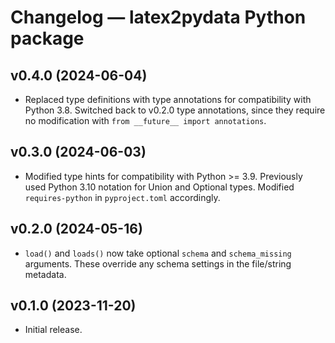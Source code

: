 # Changelog — latex2pydata Python package


## v0.4.0 (2024-06-04)

*  Replaced type definitions with type annotations for compatibility with
   Python 3.8.  Switched back to v0.2.0 type annotations, since they
   require no modification with `from __future__ import annotations`.


## v0.3.0 (2024-06-03)

*  Modified type hints for compatibility with Python >= 3.9.  Previously used
   Python 3.10 notation for Union and Optional types.  Modified
   `requires-python` in `pyproject.toml` accordingly.


## v0.2.0 (2024-05-16)

*  `load()` and `loads()` now take optional `schema` and `schema_missing`
   arguments.  These override any schema settings in the file/string metadata.


## v0.1.0 (2023-11-20)

*  Initial release.
